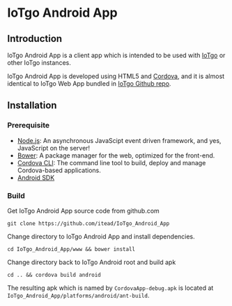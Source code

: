 # IoTgo Android App

## Introduction

IoTgo Android App is a client app which is intended to be used with [IoTgo](http://iotgo.iteadstudio.com) or other IoTgo instances.

IoTgo Android App is developed using HTML5 and [Cordova](http://cordova.apache.org), and it is almost identical to IoTgo Web App bundled in [IoTgo Github repo](https://github.com/itead/IoTgo).

## Installation

### Prerequisite

- [Node.js](http://nodejs.org/): An asynchronous JavaScipt event driven framework, and yes, JavaScript on the server!
- [Bower](http://bower.io/): A package manager for the web, optimized for the front-end.
- [Cordova CLI](https://www.npmjs.com/package/cordova): The command line tool to build, deploy and manage Cordova-based applications.
- [Android SDK](http://developer.android.com/sdk/index.html)

### Build

Get IoTgo Android App source code from github.com

```
git clone https://github.com/itead/IoTgo_Android_App
```

Change directory to IoTgo Android App and install dependencies.

```
cd IoTgo_Android_App/www && bower install
```

Change directory back to IoTgo Android root and build apk

```
cd .. && cordova build android
```

The resulting apk which is named by `CordovaApp-debug.apk` is located at `IoTgo_Android_App/platforms/android/ant-build`.
